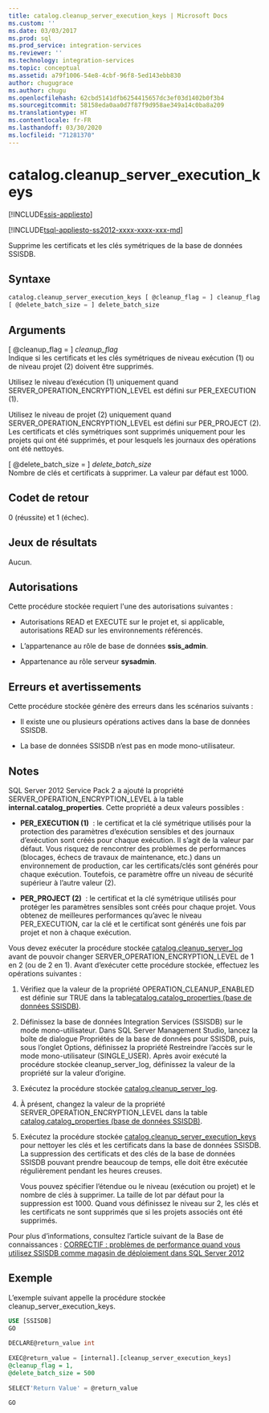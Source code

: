 ```yaml
---
title: catalog.cleanup_server_execution_keys | Microsoft Docs
ms.custom: ''
ms.date: 03/03/2017
ms.prod: sql
ms.prod_service: integration-services
ms.reviewer: ''
ms.technology: integration-services
ms.topic: conceptual
ms.assetid: a79f1006-54e8-4cbf-96f8-5ed143ebb830
author: chugugrace
ms.author: chugu
ms.openlocfilehash: 62cbd5141dfb6254415657dc3ef03d1402b0f3b4
ms.sourcegitcommit: 58158eda0aa0d7f87f9d958ae349a14c0ba8a209
ms.translationtype: HT
ms.contentlocale: fr-FR
ms.lasthandoff: 03/30/2020
ms.locfileid: "71281370"
---
```

# <a name="catalogcleanup_server_execution_keys"></a>catalog.cleanup_server_execution_keys 

[!INCLUDE[ssis-appliesto](../../includes/ssis-appliesto-ssvrpluslinux-asdb-asdw-xxx.md)]


[!INCLUDE[tsql-appliesto-ss2012-xxxx-xxxx-xxx-md](../../includes/tsql-appliesto-ss2012-xxxx-xxxx-xxx-md.md)]

  Supprime les certificats et les clés symétriques de la base de données SSISDB.  
  
## <a name="syntax"></a>Syntaxe  
  
```sql
catalog.cleanup_server_execution_keys [ @cleanup_flag = ] cleanup_flag ,  
[ @delete_batch_size = ] delete_batch_size  
```  
  
## <a name="arguments"></a>Arguments  
 [ @cleanup_flag = ] *cleanup_flag*  
 Indique si les certificats et les clés symétriques de niveau exécution (1) ou de niveau projet (2) doivent être supprimés.  
  
 Utilisez le niveau d’exécution (1) uniquement quand SERVER_OPERATION_ENCRYPTION_LEVEL est défini sur PER_EXECUTION (1).  
  
 Utilisez le niveau de projet (2) uniquement quand SERVER_OPERATION_ENCRYPTION_LEVEL est défini sur PER_PROJECT (2). Les certificats et clés symétriques sont supprimés uniquement pour les projets qui ont été supprimés, et pour lesquels les journaux des opérations ont été nettoyés.  
  
 [ @delete_batch_size = ] *delete_batch_size*  
 Nombre de clés et certificats à supprimer. La valeur par défaut est 1000.  
  
## <a name="return-code-values"></a>Codet de retour  
 0 (réussite) et 1 (échec).  
  
## <a name="result-sets"></a>Jeux de résultats  
 Aucun.  
  
## <a name="permissions"></a>Autorisations  
 Cette procédure stockée requiert l'une des autorisations suivantes :  
  
-   Autorisations READ et EXECUTE sur le projet et, si applicable, autorisations READ sur les environnements référencés.  
  
-   L’appartenance au rôle de base de données **ssis_admin**.  
  
-   Appartenance au rôle serveur **sysadmin**.  
  
## <a name="errors-and-warnings"></a>Erreurs et avertissements  
 Cette procédure stockée génère des erreurs dans les scénarios suivants :  
  
-   Il existe une ou plusieurs opérations actives dans la base de données SSISDB.  
  
-   La base de données SSISDB n’est pas en mode mono-utilisateur.  
  
## <a name="remarks"></a>Notes  
 SQL Server 2012 Service Pack 2 a ajouté la propriété SERVER_OPERATION_ENCRYPTION_LEVEL à la table **internal.catalog_properties**. Cette propriété a deux valeurs possibles :  
  
-   **PER_EXECUTION (1)**  : le certificat et la clé symétrique utilisés pour la protection des paramètres d’exécution sensibles et des journaux d’exécution sont créés pour chaque exécution. Il s’agit de la valeur par défaut. Vous risquez de rencontrer des problèmes de performances (blocages, échecs de travaux de maintenance, etc.) dans un environnement de production, car les certificats/clés sont générés pour chaque exécution. Toutefois, ce paramètre offre un niveau de sécurité supérieur à l’autre valeur (2).  
  
-   **PER_PROJECT (2)**  : le certificat et la clé symétrique utilisés pour protéger les paramètres sensibles sont créés pour chaque projet. Vous obtenez de meilleures performances qu’avec le niveau PER_EXECUTION, car la clé et le certificat sont générés une fois par projet et non à chaque exécution.  
  
 Vous devez exécuter la procédure stockée [catalog.cleanup_server_log](../../integration-services/system-stored-procedures/catalog-cleanup-server-log.md) avant de pouvoir changer SERVER_OPERATION_ENCRYPTION_LEVEL de 1 en 2 (ou de 2 en 1). Avant d’exécuter cette procédure stockée, effectuez les opérations suivantes :  
  
1.  Vérifiez que la valeur de la propriété OPERATION_CLEANUP_ENABLED est définie sur TRUE dans la table[catalog.catalog_properties &#40;base de données SSISDB&#41;](../../integration-services/system-views/catalog-catalog-properties-ssisdb-database.md).  
  
2.  Définissez la base de données Integration Services (SSISDB) sur le mode mono-utilisateur. Dans SQL Server Management Studio, lancez la boîte de dialogue Propriétés de la base de données pour SSISDB, puis, sous l’onglet Options, définissez la propriété Restreindre l’accès sur le mode mono-utilisateur (SINGLE_USER). Après avoir exécuté la procédure stockée cleanup_server_log, définissez la valeur de la propriété sur la valeur d’origine.  
  
3.  Exécutez la procédure stockée [catalog.cleanup_server_log](../../integration-services/system-stored-procedures/catalog-cleanup-server-log.md).  
  
4.  À présent, changez la valeur de la propriété SERVER_OPERATION_ENCRYPTION_LEVEL dans la table [catalog.catalog_properties &#40;base de données SSISDB&#41;](../../integration-services/system-views/catalog-catalog-properties-ssisdb-database.md).  
  
5.  Exécutez la procédure stockée [catalog.cleanup_server_execution_keys](../../integration-services/system-stored-procedures/catalog-cleanup-server-execution-keys.md) pour nettoyer les clés et les certificats dans la base de données SSISDB. La suppression des certificats et des clés de la base de données SSISDB pouvant prendre beaucoup de temps, elle doit être exécutée régulièrement pendant les heures creuses.  
  
     Vous pouvez spécifier l’étendue ou le niveau (exécution ou projet) et le nombre de clés à supprimer. La taille de lot par défaut pour la suppression est 1000. Quand vous définissez le niveau sur 2, les clés et les certificats ne sont supprimés que si les projets associés ont été supprimés.  
  
 Pour plus d’informations, consultez l’article suivant de la Base de connaissances : [CORRECTIF : problèmes de performance quand vous utilisez SSISDB comme magasin de déploiement dans SQL Server 2012](https://support.microsoft.com/kb/2972285)  
  
## <a name="example"></a>Exemple  
 L’exemple suivant appelle la procédure stockée cleanup_server_execution_keys.  
  
```sql  
USE [SSISDB]  
GO  
  
DECLARE@return_value int  
  
EXEC@return_value = [internal].[cleanup_server_execution_keys]  
@cleanup_flag = 1,  
@delete_batch_size = 500  
  
SELECT'Return Value' = @return_value  
  
GO  
```  
  
  
